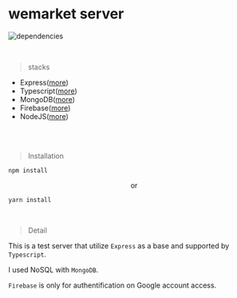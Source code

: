 # wemarket server

![dependencies](https://img.shields.io/badge/dependencies-up%20to%20date-green)

</br>

> stacks

<!-- List -->

-   Express([more](https://expressjs.com/ko/))
-   Typescript([more](https://www.npmjs.com/package/typescript))
-   MongoDB([more](https://www.npmjs.com/package/mongodb))
-   Firebase([more](https://www.npmjs.com/package/firebase))
-   NodeJS([more](https://nodejs.org/ko/docs/))

<br/>
<br/>

> Installation

```
npm install
```

<p align="center"> or</p>

```
yarn install
```

</br>

> Detail

<!-- Info -->

This is a test server that utilize `Express` as a base and supported by `Typescript`.

I used NoSQL with `MongoDB`.

`Firebase` is only for authentification on Google account access.
